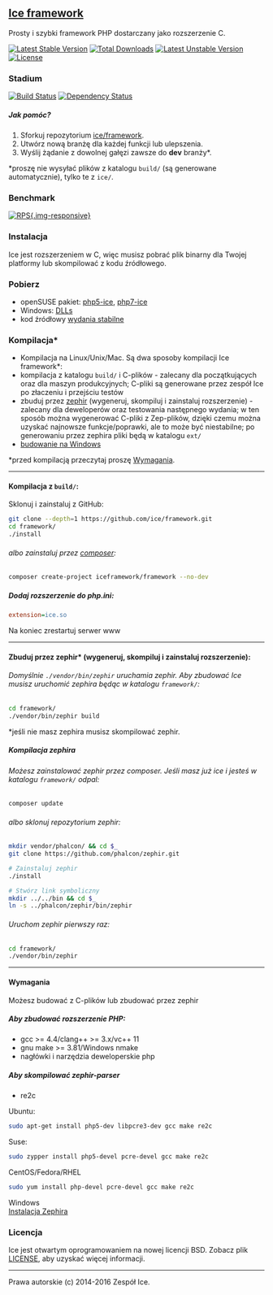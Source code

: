 ## [Ice framework](http://www.iceframework.org)
Prosty i szybki framework PHP dostarczany jako rozszerzenie C.

[![Latest Stable Version](https://poser.pugx.org/iceframework/framework/v/stable.svg)](https://packagist.org/packages/iceframework/framework) [![Total Downloads](https://poser.pugx.org/iceframework/framework/downloads.svg)](https://packagist.org/packages/iceframework/framework) [![Latest Unstable Version](https://poser.pugx.org/iceframework/framework/v/unstable.svg)](https://packagist.org/packages/iceframework/framework) [![License](https://poser.pugx.org/iceframework/framework/license.svg)](https://packagist.org/packages/iceframework/framework)

### Stadium
[![Build Status](https://travis-ci.org/ice/framework.svg?branch=dev)](https://travis-ci.org/ice/framework)
[![Dependency Status](https://www.versioneye.com/user/projects/54d4f6963ca0840b19000383/badge.svg?style=flat)](https://www.versioneye.com/user/projects/54d4f6963ca0840b19000383)

##### Jak pomóc?
1. Sforkuj repozytorium [ice/framework](https://github.com/ice/framework).
2. Utwórz nową branżę dla każdej funkcji lub ulepszenia.
3. Wyślij żądanie z dowolnej gałęzi zawsze do **dev** branży*.

*proszę nie wysyłać plików z katalogu `build/` (są generowane automatycznie), tylko te z `ice/`.

### Benchmark
[![RPS](/img/doc/benchmark.jpg){.img-responsive}](/doc/introduction/benchmark)

### Instalacja
Ice jest rozszerzeniem w C, więc musisz pobrać plik binarny dla Twojej platformy lub skompilować z kodu źródłowego.

### Pobierz
* openSUSE pakiet: [php5-ice](http://software.opensuse.org/package/php5-ice), [php7-ice](http://software.opensuse.org/package/php7-ice)
* Windows: [DLLs](http://www.iceframework.org/info/download)
* kod źródłowy [wydania stabilne](https://github.com/ice/framework/releases)

### Kompilacja*
* Kompilacja na Linux/Unix/Mac. Są dwa sposoby kompilacji Ice framework*:
 * kompilacja z katalogu `build/` i C-plików - zalecany dla początkujących oraz dla maszyn produkcyjnych; C-pliki są generowane przez zespół Ice po złaczeniu i przejściu testów
 * zbuduj przez [zephir](https://github.com/ice/zephir) (wygeneruj, skompiluj i zainstaluj rozszerzenie) - zalecany dla deweloperów oraz testowania następnego wydania; w ten sposób można wygenerować C-pliki z Zep-plików, dzięki czemu można uzyskać najnowsze funkcje/poprawki, ale to może być niestabilne; po generowaniu przez zephira pliki będą w katalogu `ext/`
* [budowanie na Windows](http://www.iceframework.org//doc/introduction/windows)

*przed kompilacją przeczytaj proszę [Wymagania](#requirements).

***

#### Kompilacja z `build/`:
Sklonuj i zainstaluj z GitHub:
```sh
git clone --depth=1 https://github.com/ice/framework.git
cd framework/
./install
```

###### albo zainstaluj przez [composer](https://getcomposer.org/):
```sh
composer create-project iceframework/framework --no-dev
```

##### Dodaj rozszerzenie do php.ini:
```ini
extension=ice.so
```

Na koniec zrestartuj serwer www

***

#### Zbuduj przez zephir* (wygeneruj, skompiluj i zainstaluj rozszerzenie):
###### Domyślnie `./vendor/bin/zephir` uruchamia zephir. Aby zbudować Ice musisz uruchomić zephira będąc w katalogu `framework/`:
```sh
cd framework/
./vendor/bin/zephir build
```

*jeśli nie masz zephira musisz skompilować zephir.

##### Kompilacja zephira
###### Możesz zainstalować zephir przez composer. Jeśli masz już ice i jesteś w katalogu `framework/` odpal:
```sh
composer update
```

###### albo sklonuj repozytorium zephir:
```sh
mkdir vendor/phalcon/ && cd $_
git clone https://github.com/phalcon/zephir.git

# Zainstaluj zephir
./install

# Stwórz link symboliczny
mkdir ../../bin && cd $_
ln -s ../phalcon/zephir/bin/zephir
```

###### Uruchom zephir pierwszy raz:
```sh
cd framework/
./vendor/bin/zephir
```

***

#### Wymagania
Możesz budować z C-plików lub zbudować przez zephir

##### Aby zbudować rozszerzenie PHP:
* gcc >= 4.4/clang++ >= 3.x/vc++ 11
* gnu make >= 3.81/Windows nmake
* nagłówki i narzędzia deweloperskie php

##### Aby skompilować zephir-parser
* re2c

Ubuntu:
```sh
sudo apt-get install php5-dev libpcre3-dev gcc make re2c
```

Suse:
```sh
sudo zypper install php5-devel pcre-devel gcc make re2c
```

CentOS/Fedora/RHEL
```sh
sudo yum install php-devel pcre-devel gcc make re2c
```

Windows  
[Instalacja Zephira](https://github.com/phalcon/zephir/blob/master/WINDOWS.md)

### Licencja
Ice jest otwartym oprogramowaniem na nowej licencji BSD. Zobacz plik [LICENSE](http://www.iceframework.org/license), aby uzyskać więcej informacji.

***
Prawa autorskie (c) 2014-2016 Zespół Ice.